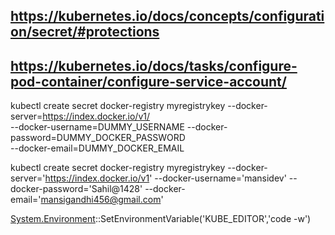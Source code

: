 ## https://kubernetes.io/docs/concepts/configuration/secret/#protections
## https://kubernetes.io/docs/tasks/configure-pod-container/configure-service-account/

kubectl create secret docker-registry myregistrykey --docker-server=https://index.docker.io/v1/ \
        --docker-username=DUMMY_USERNAME --docker-password=DUMMY_DOCKER_PASSWORD \
        --docker-email=DUMMY_DOCKER_EMAIL

kubectl create secret docker-registry myregistrykey --docker-server='https://index.docker.io/v1' --docker-username='mansidev' --docker-password='Sahil@1428' --docker-email='mansigandhi456@gmail.com'

[System.Environment]::SetEnvironmentVariable('KUBE_EDITOR','code -w')

 [System.Environment]::GetEnvironmentVariable('KUBE_EDITOR')